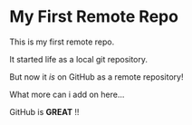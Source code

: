 # My First Remote Repo

This is my first remote repo.

It started life as a local git repository.

But now it *is* on GitHub as a remote repository!

What more can i add on here...

GitHub is **GREAT** !!

